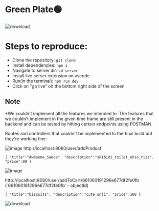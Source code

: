 # Green Plate🟢
![download](https://github.com/Ormon-huehuehue/GreenPlate-hackathon-15-hours-/assets/120156766/cc4afed9-b109-4cc8-9f57-c93da74a73dd)
# Steps to reproduce:
- Clone the repository: `git clone` 
- Install dependencies: `npm i`
- Navigate to server dir: `cd server`
- Install live server extension on vscode
- Run(in the terminal): `npm run dev`
- Click on "go live" on the bottom right side of the screen

## Note
*We couldn't implement all the features we intended to.
The features that we couldn't implement in the given time frame are still present in the backend and can be tested by hitting certain endpoints using POSTMAN.


Routes and controllers that couldn't be implemented to the final build but they're working fine:-


![image](https://github.com/Ormon-huehuehue/GreenPlate-hackathon-15-hours-/assets/120156766/64d39d39-f04b-46c9-862c-e82a9f478e83)
http://localhost:8080/user/addProduct

`{
    "title":"Awesome_Sauce",
    "description":"skibidi_toilet_ohio_rizz",
    "price":90
}`


![image](https://github.com/Ormon-huehuehue/GreenPlate-hackathon-15-hours-/assets/120156766/7926296f-4506-49fa-97c2-c863429168fc)

http://localhost:8080/user/addToCart/661060191296e677df2fe0fb
(`661060191296e677df2fe0fb' - objectId)


`{
    "title":"biscuits",
    "description":"cute onli",
    "price":100
}`


![download](https://github.com/Ormon-huehuehue/GreenPlate-hackathon-15-hours-/assets/120156766/4199582d-ffa2-4775-9deb-7326e19fb290)




